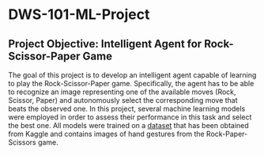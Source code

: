 # DWS-101-ML-Project

## Project Objective: Intelligent Agent for Rock-Scissor-Paper Game

The goal of this project is to develop an intelligent agent capable of learning to play the Rock-Scissor-Paper game. Specifically, the agent has to be able to recognize an image representing one of the available moves (Rock, Scissor, Paper) and autonomously select the corresponding move that beats the observed one. In this project, several machine learning models were employed in order to assess their performance in this task and select the best one. All models were trained on a [dataset](https://www.kaggle.com/datasets/drgfreeman/rockpaperscissors) that has been obtained from Kaggle and contains images of hand gestures from the Rock-Paper-Scissors game. 


